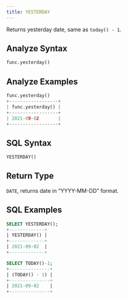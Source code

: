 ```yaml
---
title: YESTERDAY
---
```


Returns yesterday date, same as `today() - 1`.

## Analyze Syntax

```python
func.yesterday()
```

## Analyze Examples

```python
func.yesterday()
+------------------+
| func.yesterday() |
+------------------+
| 2021-09-02       |
+------------------+
```

## SQL Syntax

```sql
YESTERDAY()
```

## Return Type

`DATE`, returns date in “YYYY-MM-DD” format.

## SQL Examples

```sql
SELECT YESTERDAY();
+-------------+
| YESTERDAY() |
+-------------+
| 2021-09-02  |
+-------------+

SELECT TODAY()-1;
+---------------+
| (TODAY() - 1) |
+---------------+
| 2021-09-02    |
+---------------+
```
